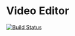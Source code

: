 # Video Editor
[![Build Status](https://travis-ci.org/brarcher/VideoEditor.svg?branch=master)](https://travis-ci.org/brarcher/VideoEditor)
